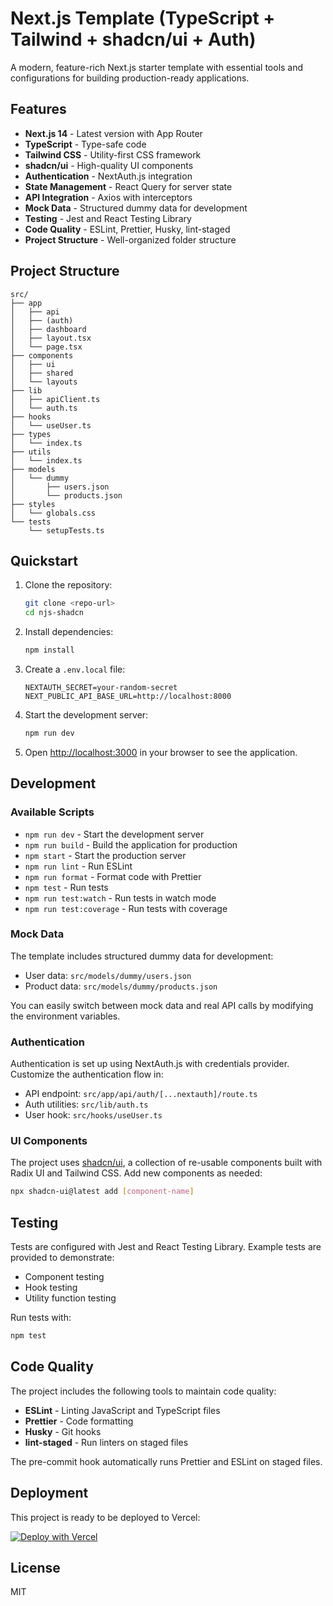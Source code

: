 # Next.js Template (TypeScript + Tailwind + shadcn/ui + Auth)

A modern, feature-rich Next.js starter template with essential tools and configurations for building production-ready applications.

## Features

- **Next.js 14** - Latest version with App Router
- **TypeScript** - Type-safe code
- **Tailwind CSS** - Utility-first CSS framework
- **shadcn/ui** - High-quality UI components
- **Authentication** - NextAuth.js integration
- **State Management** - React Query for server state
- **API Integration** - Axios with interceptors
- **Mock Data** - Structured dummy data for development
- **Testing** - Jest and React Testing Library
- **Code Quality** - ESLint, Prettier, Husky, lint-staged
- **Project Structure** - Well-organized folder structure

## Project Structure

```
src/
├── app
│   ├── api
│   ├── (auth)
│   ├── dashboard
│   ├── layout.tsx
│   └── page.tsx
├── components
│   ├── ui
│   ├── shared
│   └── layouts
├── lib
│   ├── apiClient.ts
│   └── auth.ts
├── hooks
│   └── useUser.ts
├── types
│   └── index.ts
├── utils
│   └── index.ts
├── models
│   └── dummy
│       ├── users.json
│       └── products.json
├── styles
│   └── globals.css
└── tests
    └── setupTests.ts
```

## Quickstart

1. Clone the repository:
   ```bash
   git clone <repo-url>
   cd njs-shadcn
   ```

2. Install dependencies:
   ```bash
   npm install
   ```

3. Create a `.env.local` file:
   ```
   NEXTAUTH_SECRET=your-random-secret
   NEXT_PUBLIC_API_BASE_URL=http://localhost:8000
   ```

4. Start the development server:
   ```bash
   npm run dev
   ```

5. Open [http://localhost:3000](http://localhost:3000) in your browser to see the application.

## Development

### Available Scripts

- `npm run dev` - Start the development server
- `npm run build` - Build the application for production
- `npm start` - Start the production server
- `npm run lint` - Run ESLint
- `npm run format` - Format code with Prettier
- `npm test` - Run tests
- `npm run test:watch` - Run tests in watch mode
- `npm run test:coverage` - Run tests with coverage

### Mock Data

The template includes structured dummy data for development:

- User data: `src/models/dummy/users.json`
- Product data: `src/models/dummy/products.json`

You can easily switch between mock data and real API calls by modifying the environment variables.

### Authentication

Authentication is set up using NextAuth.js with credentials provider. Customize the authentication flow in:

- API endpoint: `src/app/api/auth/[...nextauth]/route.ts`
- Auth utilities: `src/lib/auth.ts`
- User hook: `src/hooks/useUser.ts`

### UI Components

The project uses [shadcn/ui](https://ui.shadcn.com/), a collection of re-usable components built with Radix UI and Tailwind CSS. Add new components as needed:

```bash
npx shadcn-ui@latest add [component-name]
```

## Testing

Tests are configured with Jest and React Testing Library. Example tests are provided to demonstrate:

- Component testing
- Hook testing
- Utility function testing

Run tests with:

```bash
npm test
```

## Code Quality

The project includes the following tools to maintain code quality:

- **ESLint** - Linting JavaScript and TypeScript files
- **Prettier** - Code formatting
- **Husky** - Git hooks
- **lint-staged** - Run linters on staged files

The pre-commit hook automatically runs Prettier and ESLint on staged files.

## Deployment

This project is ready to be deployed to Vercel:

[![Deploy with Vercel](https://vercel.com/button)](https://vercel.com/new/clone?repository-url=https%3A%2F%2Fgithub.com%2Fyour-username%2Fnjs-shadcn)

## License

MIT
